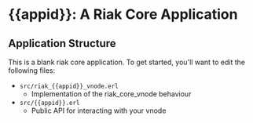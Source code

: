 {{appid}}: A Riak Core Application
======================================

Application Structure
---------------------

This is a blank riak core application. To get started, you'll want to edit the
following files:

* `src/riak_{{appid}}_vnode.erl`
  * Implementation of the riak_core_vnode behaviour
* `src/{{appid}}.erl`
  * Public API for interacting with your vnode
